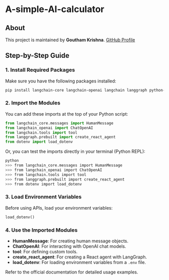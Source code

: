 # A-simple-AI-calculator

## About

This project is maintained by **Goutham Krishna**.
[GitHub Profile](https://github.com/gouthamkriz)

## Step-by-Step Guide

### 1. Install Required Packages

Make sure you have the following packages installed:

```bash
pip install langchain-core langchain-openai langchain langgraph python-dotenv
```

### 2. Import the Modules

You can add these imports at the top of your Python script:

```python
from langchain_core.messages import HumanMessage
from langchain_openai import ChatOpenAI
from langchain.tools import tool
from langgraph.prebuilt import create_react_agent
from dotenv import load_dotenv
```

Or, you can test the imports directly in your terminal (Python REPL):

```bash
python
>>> from langchain_core.messages import HumanMessage
>>> from langchain_openai import ChatOpenAI
>>> from langchain.tools import tool
>>> from langgraph.prebuilt import create_react_agent
>>> from dotenv import load_dotenv
```

### 3. Load Environment Variables

Before using APIs, load your environment variables:

```python
load_dotenv()
```

### 4. Use the Imported Modules

- **HumanMessage**: For creating human message objects.
- **ChatOpenAI**: For interacting with OpenAI chat models.
- **tool**: For defining custom tools.
- **create_react_agent**: For creating a React agent with LangGraph.
- **load_dotenv**: For loading environment variables from a `.env` file.

Refer to the official documentation for detailed usage examples.
